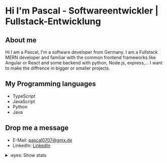 # Hi I'm Pascal - Softwareentwickler | Fullstack-Entwicklung
## About me
Hi I am a Pascal, I'm a software developer from Germany.
I am a Fullstack MERN developer and familiar with the common frontend frameworks like Angular or React and some backend with python, Node.js, express,... 
I want to make the diffrence in bigger or smaller projects.

## My Programming languages
- TypeScript
- JavaScript
- Python
- Java

## Drop me a message
- E-Mail: [pascal0707@gmx.de](mailto:pascal0707@gmx.de)
- LinkedIn: [LinkedIn](https://www.linkedin.com/in/pascal-thurow-47b39921a/)

<details>
<summary>:eyes: Show stats</summary>
  
![Pascal GitHub stats](https://github-readme-stats.vercel.app/api?username=Pasquale007&show_icons=true&theme=transparent)

</details>

<!-- sure?--->
<!---
Pasquale007/Pasquale007 is a ✨ special ✨ repository because its `README.md` (this file) appears on your GitHub profile.
You can click the Preview link to take a look at your changes.
--->

